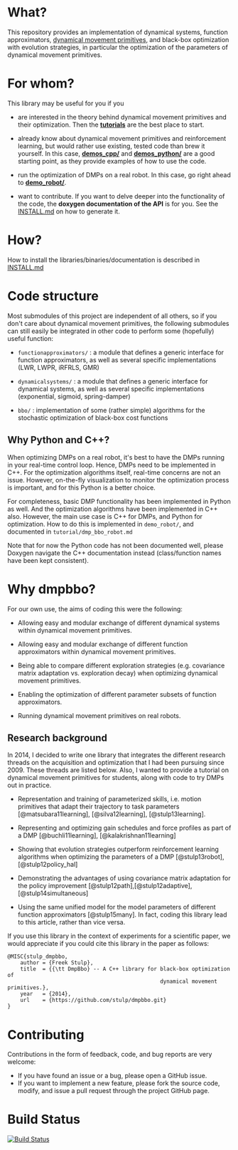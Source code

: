 # What?

This repository provides an implementation of dynamical systems, 
function approximators, 
[dynamical movement primitives](http://www-clmc.usc.edu/Resources/Details?id=2663), and black-box optimization
with evolution strategies, in particular the optimization of the parameters
of dynamical movement primitives.


# For whom?

This library may be useful for you if you

+ are interested in the theory behind dynamical movement primitives and their optimization. Then the <a href="tutorial/"><b>tutorials</b></a> are the best place to start.

+ already know about dynamical movement primitives and reinforcement learning, but would rather use existing, tested code than brew it yourself. In this case, <a href="demos_cpp/"><b>demos_cpp/</b></a> and <a href="demos_python/"><b>demos_python/</b></a> are a good starting point, as they provide examples of how to use the code.

+ run the optimization of DMPs on a real robot. In this case, go right ahead to <a href="demo_robot/"><b>demo_robot/</b></a>.

+ want to contribute. If you want to delve deeper into the functionality of the code, the **doxygen documentation of the API** is for you. See the [INSTALL.md](INSTALL.md) on how to generate it.

  
 
# How?

How to install the libraries/binaries/documentation is described in [INSTALL.md](INSTALL.md)


# Code structure

Most submodules of this project are independent of all others, so if you don't care 
about dynamical movement primitives, the following submodules can still easily be 
integrated in other code to perform some (hopefully) useful function:

+ `functionapproximators/` : a module that defines a generic interface for function 
  approximators, as well as several specific implementations (LWR, LWPR, iRFRLS, GMR)
    
+ `dynamicalsystems/` : a module that defines a generic interface for dynamical 
  systems, as well as several specific implementations (exponential, sigmoid, 
  spring-damper)

+ `bbo/` : implementation of some (rather simple) algorithms for the stochastic 
  optimization of black-box cost functions

  
## Why Python and C++?

When optimizing DMPs on a real robot, it's best to have the DMPs running in your real-time control loop. Hence, DMPs need to be implemented in C++. For the optimization algorithms itself, real-time concerns are not an issue. However, on-the-fly visualization to monitor the optimization process is important, and for this Python is a better choice.

For completeness, basic DMP functionality has been implemented in Python as well. And the optimization algorithms have been implemented in C++ also. However, the main use case is C++ for DMPs, and Python for optimization. How to do this is implemented in `demo_robot/`, and documented in `tutorial/dmp_bbo_robot.md`

Note that for now the Python code has not been documented well, please Doxygen navigate the C++ documentation instead (class/function names have been kept consistent).

# Why dmpbbo?

For our own use, the aims of coding this were the following:

+ Allowing easy and modular exchange of different dynamical systems within 
  dynamical movement primitives.

+ Allowing easy and modular exchange of different function approximators within 
  dynamical movement primitives.
    
+ Being able to compare different exploration strategies (e.g. covariance matrix 
  adaptation vs. exploration decay) when optimizing dynamical movement primitives.
    
+ Enabling the optimization of different parameter subsets of function approximators.
    
+ Running dynamical movement primitives on real robots.

##  Research background

In 2014, I decided to write one library that integrates the different research threads on the acquisition and optimization that I had been pursuing since 2009. These threads are listed below. Also, I wanted to provide a tutorial on dynamical movement primitives for students, along with code to try DMPs out in practice.

* Representation and training of parameterized skills, i.e. motion primitives that adapt their trajectory to task parameters [@matsubara11learning], [@silva12learning],  [@stulp13learning].

* Representing and optimizing gain schedules and force profiles as part of a DMP [@buchli11learning], [@kalakrishnan11learning]


*  Showing that evolution strategies outperform reinforcement learning algorithms when optimizing the parameters of a DMP [@stulp13robot], [@stulp12policy_hal]

* Demonstrating the advantages of using covariance matrix adaptation for the policy improvement [@stulp12path],[@stulp12adaptive],[@stulp14simultaneous]

* Using the same unified model for the model parameters of different function approximators [@stulp15many]. In fact, coding this library lead to this article, rather than vice versa.

If you use this library in the context of experiments for a scientific paper, we would appreciate if you could cite this library in the paper as follows:

    @MISC{stulp_dmpbbo,
        author = {Freek Stulp},
        title  = {{\tt DmpBbo} -- A C++ library for black-box optimization of 
                                                    dynamical movement primitives.},
        year   = {2014},
        url    = {https://github.com/stulp/dmpbbo.git}
    }


# Contributing

Contributions in the form of feedback, code, and bug reports are very welcome:

* If you have found an issue or a bug, please open a GitHub issue.
* If you want to implement a new feature, please fork the source code, modify, and issue a pull request through the project GitHub page.

# Build Status

[![Build Status](https://travis-ci.org/stulp/dmpbbo.svg?branch=master)](https://travis-ci.org/stulp/dmpbbo)




